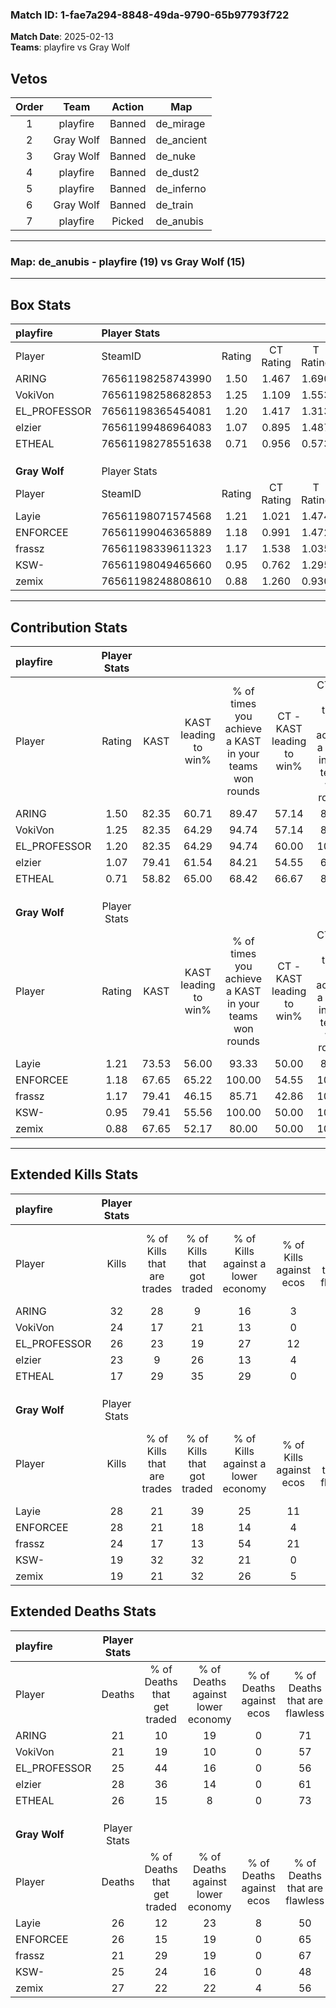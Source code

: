 ### Match ID: 1-fae7a294-8848-49da-9790-65b97793f722  
**Match Date**: 2025-02-13  
**Teams**: playfire vs Gray Wolf  

## Vetos  

| Order | Team | Action | Map |
| :---: | :--: | :----: | --- |
| 1 | playfire | Banned | de_mirage |
| 2 | Gray Wolf | Banned | de_ancient |
| 3 | Gray Wolf | Banned | de_nuke |
| 4 | playfire | Banned | de_dust2 |
| 5 | playfire | Banned | de_inferno |
| 6 | Gray Wolf | Banned | de_train |
| 7 | playfire | Picked | de_anubis |

---  

### **Map**: de_anubis - playfire (19) vs Gray Wolf (15)  
---  

## Box Stats  

| **playfire**  | Player Stats      |        |           |          |       |      |       |         |        |      |     |
| :- | :- | :-: | :-: | :-: | :-: | :-: | :-: | :-: | :-: | :-: | :-: |
| Player        | SteamID           | Rating | CT Rating | T Rating | KAST  | ADR  | Kills | Assists | Deaths | K/D  | HS% |
| ARING         | 76561198258743990 |  1.50  |   1.467   |  1.690   | 82.35 | 97.7 |  32   |   15    |   21   | 1.52 | 18  |
| VokiVon       | 76561198258682853 |  1.25  |   1.109   |  1.553   | 82.35 | 85.3 |  24   |   13    |   21   | 1.14 | 50  |
| EL_PROFESSOR  | 76561198365454081 |  1.20  |   1.417   |  1.313   | 82.35 | 71.4 |  26   |   12    |   25   | 1.04 | 26  |
| elzier        | 76561199486964083 |  1.07  |   0.895   |  1.487   | 79.41 | 81.8 |  23   |    7    |   28   | 0.82 | 39  |
| ETHEAL        | 76561198278551638 |  0.71  |   0.956   |  0.573   | 58.82 | 56.2 |  17   |    6    |   26   | 0.65 | 47  |
|               |                   |        |           |          |       |      |       |         |        |      |     |
|               |                   |        |           |          |       |      |       |         |        |      |     |
|               |                   |        |           |          |       |      |       |         |        |      |     |
| **Gray Wolf** | Player Stats      |        |           |          |       |      |       |         |        |      |     |
| Player        | SteamID           | Rating | CT Rating | T Rating | KAST  | ADR  | Kills | Assists | Deaths | K/D  | HS% |
| Layie         | 76561198071574568 |  1.21  |   1.021   |  1.474   | 73.53 | 86.5 |  28   |   10    |   26   | 1.08 | 42  |
| ENFORCEE      | 76561199046365889 |  1.18  |   0.991   |  1.472   | 67.65 | 90.7 |  28   |   10    |   26   | 1.08 | 78  |
| frassz        | 76561198339611323 |  1.17  |   1.538   |  1.035   | 79.41 | 71.9 |  24   |    6    |   21   | 1.14 | 29  |
| KSW-          | 76561198049465660 |  0.95  |   0.762   |  1.295   | 79.41 | 60.6 |  19   |    8    |   25   | 0.76 | 57  |
| zemix         | 76561198248808610 |  0.88  |   1.260   |  0.930   | 67.65 | 74.4 |  19   |    8    |   27   | 0.70 | 57  |
---  

## Contribution Stats  

| **playfire**  | Player Stats |       |                      |                                                        |                           |                                                             |                          |                                                            |
| :- | :-: | :-: | :-: | :-: | :-: | :-: | :-: | :-: |
| Player        |    Rating    | KAST  | KAST leading to win% | % of times you achieve a KAST in your teams won rounds | CT - KAST leading to win% | CT - % of times you achieve a KAST in your teams won rounds | T - KAST leading to win% | T - % of times you achieve a KAST in your teams won rounds |
| ARING         |     1.50     | 82.35 |        60.71         |                         89.47                          |           57.14           |                            88.89                            |          64.29           |                           90.00                            |
| VokiVon       |     1.25     | 82.35 |        64.29         |                         94.74                          |           57.14           |                            88.89                            |          71.43           |                           100.00                           |
| EL_PROFESSOR  |     1.20     | 82.35 |        64.29         |                         94.74                          |           60.00           |                           100.00                            |          69.23           |                           90.00                            |
| elzier        |     1.07     | 79.41 |        61.54         |                         84.21                          |           54.55           |                            66.67                            |          66.67           |                           100.00                           |
| ETHEAL        |     0.71     | 58.82 |        65.00         |                         68.42                          |           66.67           |                            88.89                            |          62.50           |                           50.00                            |
|               |              |       |                      |                                                        |                           |                                                             |                          |                                                            |
|               |              |       |                      |                                                        |                           |                                                             |                          |                                                            |
|               |              |       |                      |                                                        |                           |                                                             |                          |                                                            |
| **Gray Wolf** | Player Stats |       |                      |                                                        |                           |                                                             |                          |                                                            |
| Player        |    Rating    | KAST  | KAST leading to win% | % of times you achieve a KAST in your teams won rounds | CT - KAST leading to win% | CT - % of times you achieve a KAST in your teams won rounds | T - KAST leading to win% | T - % of times you achieve a KAST in your teams won rounds |
| Layie         |     1.21     | 73.53 |        56.00         |                         93.33                          |           50.00           |                            83.33                            |          60.00           |                           100.00                           |
| ENFORCEE      |     1.18     | 67.65 |        65.22         |                         100.00                         |           54.55           |                           100.00                            |          75.00           |                           100.00                           |
| frassz        |     1.17     | 79.41 |        46.15         |                         85.71                          |           42.86           |                           100.00                            |          50.00           |                           75.00                            |
| KSW-          |     0.95     | 79.41 |        55.56         |                         100.00                         |           50.00           |                           100.00                            |          60.00           |                           100.00                           |
| zemix         |     0.88     | 67.65 |        52.17         |                         80.00                          |           50.00           |                           100.00                            |          54.55           |                           66.67                            |
---  

## Extended Kills Stats  

| **playfire**  | Player Stats |                            |                            |                                    |                         |                              |                                 |                                       |                    |           |
| :- | :-: | :-: | :-: | :-: | :-: | :-: | :-: | :-: | :-: | :-: |
| Player        |    Kills     | % of Kills that are trades | % of Kills that got traded | % of Kills against a lower economy | % of Kills against ecos | % of Kills that are flawless | % of Kills that are close duels | % of Kills that are assisted by flash | Pistol Round Kills | AWP Kills |
| ARING         |      32      |             28             |             9              |                 16                 |            3            |              81              |                3                |                   3                   |         11         |     1     |
| VokiVon       |      24      |             17             |             21             |                 13                 |            0            |              58              |                4                |                  13                   |         0          |     4     |
| EL_PROFESSOR  |      26      |             23             |             19             |                 27                 |           12            |              46              |                8                |                  15                   |         0          |     2     |
| elzier        |      23      |             9              |             26             |                 13                 |            4            |              57              |                4                |                   4                   |         0          |     1     |
| ETHEAL        |      17      |             29             |             35             |                 29                 |            0            |              35              |                6                |                  24                   |         0          |     1     |
|               |              |                            |                            |                                    |                         |                              |                                 |                                       |                    |           |
|               |              |                            |                            |                                    |                         |                              |                                 |                                       |                    |           |
|               |              |                            |                            |                                    |                         |                              |                                 |                                       |                    |           |
| **Gray Wolf** | Player Stats |                            |                            |                                    |                         |                              |                                 |                                       |                    |           |
| Player        |    Kills     | % of Kills that are trades | % of Kills that got traded | % of Kills against a lower economy | % of Kills against ecos | % of Kills that are flawless | % of Kills that are close duels | % of Kills that are assisted by flash | Pistol Round Kills | AWP Kills |
| Layie         |      28      |             21             |             39             |                 25                 |           11            |              46              |               11                |                   0                   |         1          |     1     |
| ENFORCEE      |      28      |             21             |             18             |                 14                 |            4            |              61              |                7                |                   0                   |         0          |     3     |
| frassz        |      24      |             17             |             13             |                 54                 |           21            |              67              |                8                |                   0                   |         8          |     2     |
| KSW-          |      19      |             32             |             32             |                 21                 |            0            |              68              |               16                |                   0                   |         0          |     1     |
| zemix         |      19      |             21             |             32             |                 26                 |            5            |              79              |               11                |                  11                   |         0          |     0     |
## Extended Deaths Stats  

| **playfire**  | Player Stats |                             |                                   |                          |                               |                            |                           |               |
| :- | :-: | :-: | :-: | :-: | :-: | :-: | :-: | :-: |
| Player        |    Deaths    | % of Deaths that get traded | % of Deaths against lower economy | % of Deaths against ecos | % of Deaths that are flawless | % of Deaths that are close | % of Deaths while blinded | Deaths to AWP |
| ARING         |      21      |             10              |                19                 |            0             |              71               |             5              |             0             |       1       |
| VokiVon       |      21      |             19              |                10                 |            0             |              57               |             14             |             0             |       1       |
| EL_PROFESSOR  |      25      |             44              |                16                 |            0             |              56               |             4              |             4             |       2       |
| elzier        |      28      |             36              |                14                 |            0             |              61               |             18             |             4             |       2       |
| ETHEAL        |      26      |             15              |                 8                 |            0             |              73               |             8              |             0             |       3       |
|               |              |                             |                                   |                          |                               |                            |                           |               |
|               |              |                             |                                   |                          |                               |                            |                           |               |
|               |              |                             |                                   |                          |                               |                            |                           |               |
| **Gray Wolf** | Player Stats |                             |                                   |                          |                               |                            |                           |               |
| Player        |    Deaths    | % of Deaths that get traded | % of Deaths against lower economy | % of Deaths against ecos | % of Deaths that are flawless | % of Deaths that are close | % of Deaths while blinded | Deaths to AWP |
| Layie         |      26      |             12              |                23                 |            8             |              50               |             4              |             8             |       4       |
| ENFORCEE      |      26      |             15              |                19                 |            0             |              65               |             12             |             8             |       4       |
| frassz        |      21      |             29              |                19                 |            0             |              67               |             0              |             5             |       1       |
| KSW-          |      25      |             24              |                16                 |            0             |              48               |             4              |            12             |       1       |
| zemix         |      27      |             22              |                22                 |            4             |              56               |             4              |            19             |       1       |
